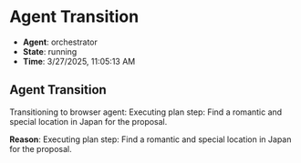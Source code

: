 # Agent Transition

- **Agent**: orchestrator
- **State**: running
- **Time**: 3/27/2025, 11:05:13 AM

## Agent Transition

Transitioning to browser agent: Executing plan step: Find a romantic and special location in Japan for the proposal.

**Reason**: Executing plan step: Find a romantic and special location in Japan for the proposal.

